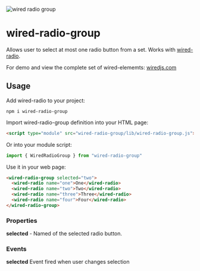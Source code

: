 
![wired radio group](https://wiredjs.github.io/wired-elements/images/radio.gif)

# wired-radio-group
Allows user to select at most one radio button from a set. Works with [wired-radio](https://github.com/wiredjs/wired-radio).

For demo and view the complete set of wired-elememts: [wiredjs.com](http://wiredjs.com/)

## Usage

Add wired-radio to your project:
```
npm i wired-radio-group
```
Import wired-radio-group definition into your HTML page:
```html
<script type="module" src="wired-radio-group/lib/wired-radio-group.js"></script>
```
Or into your module script:
```javascript
import { WiredRadioGroup } from "wired-radio-group"
```

Use it in your web page:
```html
<wired-radio-group selected="two">
  <wired-radio name="one">One</wired-radio>
  <wired-radio name="two">Two</wired-radio>
  <wired-radio name="three">Three</wired-radio>
  <wired-radio name="four">Four</wired-radio>
</wired-radio-group>
```

### Properties

**selected** - Named of the selected radio button.

### Events

**selected** Event fired when user changes selection

